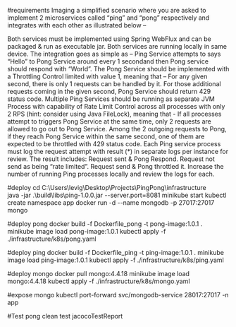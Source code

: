 #requirements
Imaging a simplified scenario where you are asked to implement 2 microservices called “ping” and “pong” respectively and integrates with each other as illustrated below – 

Both services must be implemented using Spring WebFlux and can be packaged & run as executable jar.
Both services are running locally in same device. The integration goes as simple as – Ping Service attempts to says “Hello” to Pong Service around every 1 secondand then Pong service should respond with “World”.
The Pong Service should be implemented with a Throttling Control limited with value 1, meaning that – 
For any given second, there is only 1 requests can be handled by it.
For those additional requests coming in the given second, Pong Service should return 429 status code.
Multiple Ping Services should be running as separate JVM Process with capability of Rate Limit Control across all processes with only 2 RPS (hint: consider using Java FileLock), meaning that - 
If all processes attempt to triggers Pong Service at the same time, only 2 requests are allowed to go out to Pong Service.
Among the 2 outgoing requests to Pong, if they reach Pong Service within the same second, one of them are expected to be throttled with 429 status code.
Each Ping service process must log the request attempt with result (*)  in separate logs per instance for review. The result includes:
Request sent & Pong Respond.
Request not send as being “rate limited”.
Request send & Pong throttled it.
Increase the number of running Ping processes locally and review the logs for each.

#deploy
cd C:\Users\levig\Desktop\Projects\PingPong\infrastructure\
java -jar .\build\libs\ping-1.0.0.jar --server.port=8081
minikube start
kubectl create namespace app
docker run -d --name mongodb -p 27017:27017 mongo

#deploy pong
docker build -f Dockerfile_pong -t pong-image:1.0.1 .
minikube image load pong-image:1.0.1
kubectl apply -f ./infrastructure/k8s/pong.yaml

#deploy ping
docker build -f Dockerfile_ping -t ping-image:1.0.1 .
minikube image load ping-image:1.0.1
kubectl apply -f ./infrastructure/k8s/ping.yaml

#deploy mongo
docker pull mongo:4.4.18
minikube image load mongo:4.4.18
kubectl apply -f ./infrastructure/k8s/mongo.yaml

#expose mongo
kubectl port-forward svc/mongodb-service 28017:27017 -n app

#Test pong
clean test jacocoTestReport